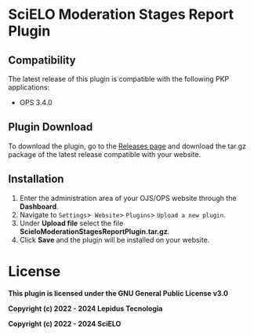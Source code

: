 # SciELO Moderation Stages Report Plugin

## Compatibility

The latest release of this plugin is compatible with the following PKP applications:

* OPS 3.4.0

## Plugin Download

To download the plugin, go to the [Releases page](https://github.com/lepidus/scieloModerationStagesReport/releases) and download the tar.gz package of the latest release compatible with your website.

## Installation

1. Enter the administration area of ​​your OJS/OPS website through the __Dashboard__.
2. Navigate to `Settings`>` Website`> `Plugins`> `Upload a new plugin`.
3. Under __Upload file__ select the file __ScieloModerationStagesReportPlugin.tar.gz__.
4. Click __Save__ and the plugin will be installed on your website.

# License
__This plugin is licensed under the GNU General Public License v3.0__

__Copyright (c) 2022 - 2024 Lepidus Tecnologia__

__Copyright (c) 2022 - 2024 SciELO__
